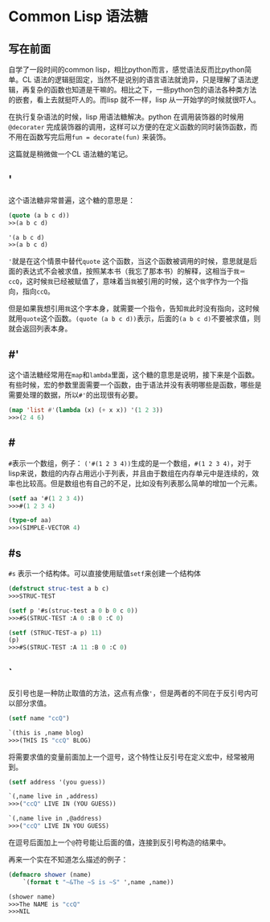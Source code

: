 # Common Lisp 语法糖

## 写在前面
自学了一段时间的common lisp，相比python而言，感觉语法反而比python简单。CL 语法的逻辑挺固定，当然不是说别的语言语法就诡异，只是理解了语法逻辑，再复杂的函数也知道是干嘛的。相比之下，一些python包的语法各种类方法的嵌套，看上去就挺吓人的。而lisp 就不一样，lisp 从一开始学的时候就很吓人。

在执行复杂语法的时候，lisp 用语法糖解决。python 在调用装饰器的时候用`@decorater` 完成装饰器的调用，这样可以方便的在定义函数的同时装饰函数，而不用在函数写完后用`fun = decorate(fun)` 来装饰。

这篇就是稍微做一个CL 语法糖的笔记。

## '
这个语法糖非常普遍，这个糖的意思是：

~~~lisp
(quote (a b c d))
>>(a b c d)

'(a b c d)
>>(a b c d)
~~~

`'`就是在这个情景中替代`quote` 这个函数，当这个函数被调用的时候，意思就是后面的表达式不会被求值，按照某本书（我忘了那本书）的解释，这相当于`我＝ccQ`，这时候`我`已经被赋值了，意味着当`我`被引用的时候，这个`我`字作为一个指向，指向`ccQ`。

但是如果我想引用`我`这个字本身，就需要一个指令，告知`我`此时没有指向，这时候就用`quote`这个函数。`(quote (a b c d))`表示，后面的`(a b c d)`不要被求值，则就会返回列表本身。

## \#'
这个语法糖经常用在`map`和`lambda`里面，这个糖的意思是说明，接下来是个函数。有些时候，宏的参数里面需要一个函数，由于语法并没有表明哪些是函数，哪些是需要处理的数据，所以`#'`的出现很有必要。

~~~lisp
(map 'list #'(lambda (x) (+ x x)) '(1 2 3))
>>>(2 4 6)
~~~

## \# 
`#`表示一个数组，例子： `('#(1 2 3 4))`生成的是一个数组，`#(1 2 3 4)`，对于lisp来说，数组的内存占用远小于列表，并且由于数组在内存单元中是连续的，效率也比较高。但是数组也有自己的不足，比如没有列表那么简单的增加一个元素。

~~~lisp
(setf aa '#(1 2 3 4))
>>>#(1 2 3 4)

(type-of aa)
>>>(SIMPLE-VECTOR 4)
~~~

## \#s
`#s` 表示一个结构体。可以直接使用赋值`setf`来创建一个结构体

~~~lisp
(defstruct struc-test a b c)
>>>STRUC-TEST

(setf p '#s(struc-test a 0 b 0 c 0))
>>>#S(STRUC-TEST :A 0 :B 0 :C 0)

(setf (STRUC-TEST-a p) 11)
(p)
>>>#S(STRUC-TEST :A 11 :B 0 :C 0)
~~~

## \`
反引号也是一种防止取值的方法，这点有点像`'`，但是两者的不同在于反引号内可以部分求值。

~~~lisp
(setf name "ccQ")

`(this is ,name blog)
>>>(THIS IS "ccQ" BLOG)
~~~

将需要求值的变量前面加上一个逗号，这个特性让反引号在定义宏中，经常被用到。

~~~lisp
(setf address '(you guess))

`(,name live in ,address)
>>>("ccQ" LIVE IN (YOU GUESS))

`(,name live in ,@address)
>>>("ccQ" LIVE IN YOU GUESS)
~~~
在逗号后面加上一个`@`符号能让后面的值，连接到反引号构造的结果中。

再来一个实在不知道怎么描述的例子：

~~~lisp
(defmacro shower (name)
    `(format t "~&The ~S is ~S" ',name ,name))

(shower name)
>>>The NAME is "ccQ"
>>>NIL
~~~